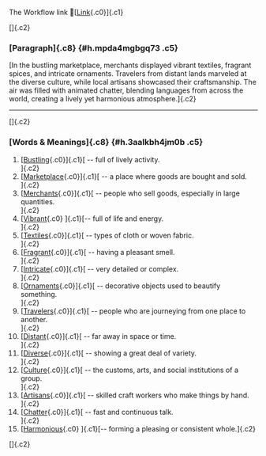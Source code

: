 The Workflow link
👏[[Link](https://www.google.com/url?q=http://www.google.com&sa=D&source=editors&ust=1758565003492144&usg=AOvVaw32p-Oh3Oxga707Wt8LWOwz){.c0}]{.c1}

[]{.c2}

### [Paragraph]{.c8} {#h.mpda4mgbgq73 .c5}

[In the bustling marketplace, merchants displayed vibrant textiles,
fragrant spices, and intricate ornaments. Travelers from distant lands
marveled at the diverse culture, while local artisans showcased their
craftsmanship. The air was filled with animated chatter, blending
languages from across the world, creating a lively yet harmonious
atmosphere.]{.c2}

------------------------------------------------------------------------

[]{.c2}

### [Words & Meanings]{.c8} {#h.3aalkbh4jm0b .c5}

1.  [[Bustling](https://www.google.com/url?q=http://www.google.com&sa=D&source=editors&ust=1758565003493275&usg=AOvVaw1nNAbchsemHfT9qnjMrZ-I){.c0}]{.c1}[ --
    full of lively activity.\
    ]{.c2}
2.  [[Marketplace](https://www.google.com/url?q=http://www.google.com&sa=D&source=editors&ust=1758565003493489&usg=AOvVaw2IDy8avxH1RXwyI06gisOQ){.c0}]{.c1}[ --
    a place where goods are bought and sold.\
    ]{.c2}
3.  [[Merchants](https://www.google.com/url?q=http://www.google.com&sa=D&source=editors&ust=1758565003493683&usg=AOvVaw36BvDxQ0fujImoFPoZRqlR){.c0}]{.c1}[ --
    people who sell goods, especially in large quantities.\
    ]{.c2}
4.  [[Vibrant](https://www.google.com/url?q=http://www.google.com&sa=D&source=editors&ust=1758565003493907&usg=AOvVaw0GibCeAFVvKHS3ko5T2yh9){.c0}
    ]{.c1}[-- full of life and energy.\
    ]{.c2}
5.  [[Textiles](https://www.google.com/url?q=http://www.google.com&sa=D&source=editors&ust=1758565003494074&usg=AOvVaw2O6l4j-v9HEVYO3oLgZNrP){.c0}]{.c1}[ --
    types of cloth or woven fabric.\
    ]{.c2}
6.  [[Fragrant](https://www.google.com/url?q=http://www.google.com&sa=D&source=editors&ust=1758565003494249&usg=AOvVaw2APqali7iY_XLb8RBFHCk4){.c0}]{.c1}[ --
    having a pleasant smell.\
    ]{.c2}
7.  [[Intricate](https://www.google.com/url?q=http://www.google.com&sa=D&source=editors&ust=1758565003494473&usg=AOvVaw0Z2TiqEbMAlUbtVK571CgR){.c0}]{.c1}[ --
    very detailed or complex.\
    ]{.c2}
8.  [[Ornaments](https://www.google.com/url?q=http://www.google.com&sa=D&source=editors&ust=1758565003494644&usg=AOvVaw3bGgOG88jnMwklc8LfRLJ6){.c0}]{.c1}[ --
    decorative objects used to beautify something.\
    ]{.c2}
9.  [[Travelers](https://www.google.com/url?q=http://www.google.com&sa=D&source=editors&ust=1758565003494841&usg=AOvVaw1DHQl8UBLMPzZ33E1hb5e4){.c0}]{.c1}[ --
    people who are journeying from one place to another.\
    ]{.c2}
10. [[Distant](https://www.google.com/url?q=http://www.google.com&sa=D&source=editors&ust=1758565003495058&usg=AOvVaw106Y_2iiWylFLi36omeCMQ){.c0}]{.c1}[ --
    far away in space or time.\
    ]{.c2}
11. [[Diverse](https://www.google.com/url?q=http://www.google.com&sa=D&source=editors&ust=1758565003495229&usg=AOvVaw2ljYGZdgMg0h5TiOcWeDJB){.c0}]{.c1}[ --
    showing a great deal of variety.\
    ]{.c2}
12. [[Culture](https://www.google.com/url?q=http://www.google.com&sa=D&source=editors&ust=1758565003495408&usg=AOvVaw29pLeq7aPqT8rYL2zJvkgL){.c0}]{.c1}[ --
    the customs, arts, and social institutions of a group.\
    ]{.c2}
13. [[Artisans](https://www.google.com/url?q=http://www.google.com&sa=D&source=editors&ust=1758565003495617&usg=AOvVaw0bSe9Gwk1SHXWZPY16p4zR){.c0}]{.c1}[ --
    skilled craft workers who make things by hand.\
    ]{.c2}
14. [[Chatter](https://www.google.com/url?q=http://www.google.com&sa=D&source=editors&ust=1758565003495892&usg=AOvVaw1kDW8Y4JNqKae0H3HESKrQ){.c0}]{.c1}[ --
    fast and continuous talk.\
    ]{.c2}
15. [[Harmonious](https://www.google.com/url?q=http://www.google.com&sa=D&source=editors&ust=1758565003496075&usg=AOvVaw1CG43aecOVjlfVRySmw1uI){.c0}
    ]{.c1}[-- forming a pleasing or consistent whole.]{.c2}

[]{.c2}
